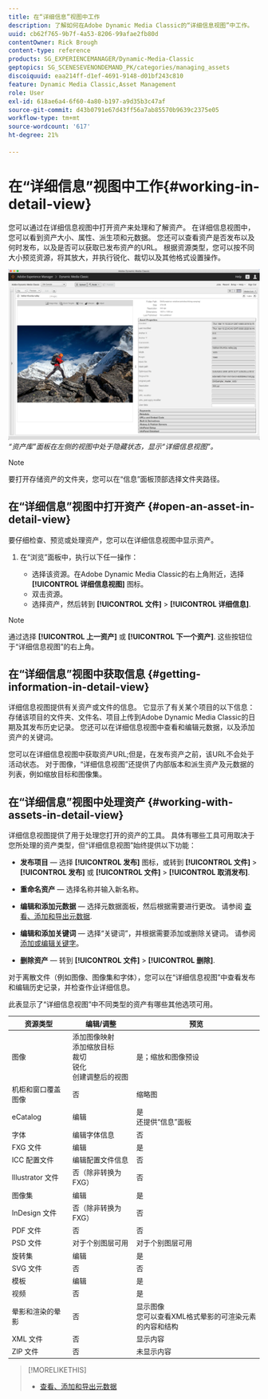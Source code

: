 ```yaml
---
title: 在“详细信息”视图中工作
description: 了解如何在Adobe Dynamic Media Classic的“详细信息视图”中工作。
uuid: cb62f765-9b7f-4a53-8206-99afae2fb80d
contentOwner: Rick Brough
content-type: reference
products: SG_EXPERIENCEMANAGER/Dynamic-Media-Classic
geptopics: SG_SCENESEVENONDEMAND_PK/categories/managing_assets
discoiquuid: eaa214ff-d1ef-4691-9148-d01bf243c810
feature: Dynamic Media Classic,Asset Management
role: User
exl-id: 618ae6a4-6f60-4a80-b197-a9d35b3c47af
source-git-commit: d43b0791e67d43ff56a7ab85570b9639c2375e05
workflow-type: tm+mt
source-wordcount: '617'
ht-degree: 21%

---
```


# 在“详细信息”视图中工作{#working-in-detail-view}

您可以通过在详细信息视图中打开资产来处理和了解资产。 在详细信息视图中，您可以看到资产大小、属性、派生项和元数据。 您还可以查看资产是否发布以及何时发布，以及是否可以获取已发布资产的URL。 根据资源类型，您可以按不同大小预览资源，将其放大，并执行锐化、裁切以及其他格式设置操作。

<!-- 

Comment Type: remark
Last Modified By: Rick Brough (rbrough@adobe.com)
Last Modified Date: 2018-06-14T13:52:46.623-0400

<p>as_detail_view_popup.png found in Downloads on local in folder "scene7-images"</p>

 -->

![详细信息视图](/help/assets/image_0.img.png)
*“资产库”面板在左侧的视图中处于隐藏状态，显示“详细信息视图”。*

>[!NOTE]
>
>要打开存储资产的文件夹，您可以在“信息”面板顶部选择文件夹路径。

## 在“详细信息”视图中打开资产 {#open-an-asset-in-detail-view}

要仔细检查、预览或处理资产，您可以在详细信息视图中显示资产。

1. 在“浏览”面板中，执行以下任一操作：

   * 选择该资源。在Adobe Dynamic Media Classic的右上角附近，选择 **[!UICONTROL 详细信息视图]** 图标。
   * 双击资源。
   * 选择资产，然后转到 **[!UICONTROL 文件]** > **[!UICONTROL 详细信息]**.

>[!NOTE]
>
>通过选择 **[!UICONTROL 上一资产]** 或 **[!UICONTROL 下一个资产]**. 这些按钮位于“详细信息视图”的右上角。

## 在“详细信息”视图中获取信息 {#getting-information-in-detail-view}

详细信息视图提供有关资产或文件的信息。 它显示了有关某个项目的以下信息：存储该项目的文件夹、文件名、项目上传到Adobe Dynamic Media Classic的日期及其发布历史记录。 您还可以在详细信息视图中查看和编辑元数据，以及添加资产的关键词。

您可以在详细信息视图中获取资产URL;但是，在发布资产之前，该URL不会处于活动状态。 对于图像，“详细信息视图”还提供了内部版本和派生资产及元数据的列表，例如缩放目标和图像集。

## 在“详细信息”视图中处理资产 {#working-with-assets-in-detail-view}

详细信息视图提供了用于处理您打开的资产的工具。 具体有哪些工具可用取决于您所处理的资产类型，但“详细信息视图”始终提供以下功能：

* **发布项目**  — 选择 **[!UICONTROL 发布]** 图标，或转到 **[!UICONTROL 文件]** > **[!UICONTROL 发布]** 或 **[!UICONTROL 文件]** > **[!UICONTROL 取消发布]**.

* **重命名资产**  — 选择名称并输入新名称。

* **编辑和添加元数据**  — 选择元数据面板，然后根据需要进行更改。 请参阅 [查看、添加和导出元数据](/help/viewing-adding-exporting-metadata.md).

* **编辑和添加关键词**  — 选择“关键词”，并根据需要添加或删除关键词。 请参阅[添加或编辑关键字](/help/viewing-adding-exporting-metadata.md)。

* **删除资产**  — 转到 **[!UICONTROL 文件]** > **[!UICONTROL 删除]**.

对于离散文件（例如图像、图像集和字体），您可以在“详细信息视图”中查看发布和编辑历史记录，并检查作业详细信息。

此表显示了“详细信息视图”中不同类型的资产有哪些其他选项可用。

| 资源类型 | 编辑/调整 | 预览 |
| --- | --- | --- |
| 图像 | 添加图像映射<br>添加缩放目标<br>裁切<br>锐化<br>创建调整后的视图 | 是；缩放和图像预设 |
| 机柜和窗口覆盖图像 | 否 | 缩略图 |
| eCatalog | 编辑 | 是<br>还提供“信息”面板 |
| 字体 | 编辑字体信息 | 否 |
| FXG 文件 | 编辑 | 是 |
| ICC 配置文件 | 编辑配置文件信息 | 否 |
| Illustrator 文件 | 否（除非转换为 FXG） | 否 |
| 图像集 | 编辑 | 是 |
| InDesign 文件 | 否（除非转换为 FXG） | 否 |
| PDF 文件 | 否 | 否 |
| PSD 文件 | 对于个别图层可用 | 对于个别图层可用 |
| 旋转集 | 编辑 | 是 |
| SVG 文件 | 否 | 否 |
| 模板 | 编辑 | 是 |
| 视频 | 否 | 是 |
| 晕影和渲染的晕影 | 否 | 显示图像<br>您可以查看XML格式晕影的可渲染元素的内容和结构 |
| XML 文件 | 否 | 显示内容 |
| ZIP 文件 | 否 | 未显示内容 |

>[!MORELIKETHIS]
>
>* [查看、添加和导出元数据](viewing-adding-exporting-metadata.md#viewing_adding_and_exporting_metadata)

